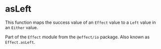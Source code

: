 # asLeft

This function maps the success value of an `Effect` value to a `Left` value
in an `Either` value.

Part of the `Effect` module from the `@effect/io` package. Also known as `Effect.asLeft`.
